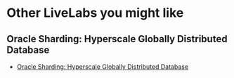 # Other LiveLabs you might like

## Oracle Sharding: Hyperscale Globally Distributed Database

- [Oracle Sharding: Hyperscale Globally Distributed Database](https://apexapps.oracle.com/pls/apex/r/dbpm/livelabs/view-workshop?wid=866)
